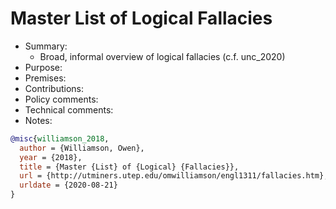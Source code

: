 # Master List of Logical Fallacies

- Summary:
  - Broad, informal overview of logical fallacies (c.f. unc_2020)
- Purpose:
- Premises:
- Contributions:
- Policy comments:
- Technical comments:
- Notes:

```bib
@misc{williamson_2018,
  author = {Williamson, Owen},
  year = {2018},
  title = {Master {List} of {Logical} {Fallacies}},
  url = {http://utminers.utep.edu/omwilliamson/engl1311/fallacies.htm},
  urldate = {2020-08-21}
}
```
